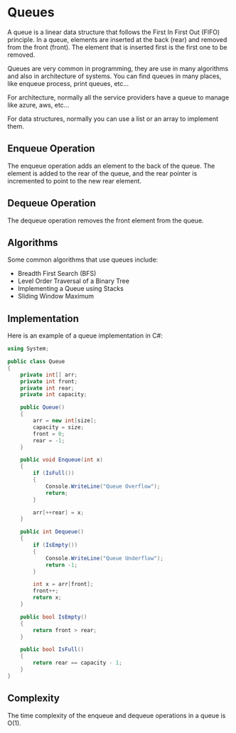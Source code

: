 ﻿---
sidebar_position: 4
---

# Queues

A queue is a linear data structure that follows the First In First Out (FIFO)
principle. In a queue, elements are inserted at the back (rear) and removed 
from the front (front). The element that is inserted first is the first one 
to be removed. 

Queues are very common in programming, they are use in many algorithms 
and also in architecture of systems. You can find queues in many places, like 
enqueue process, print queues, etc...

For architecture, normally all the service providers have a queue to manage 
like azure, aws, etc...

For data structures, normally you can use a list or an array to implement them.

## Enqueue Operation

The enqueue operation adds an element to the back of the queue. The element 
is added to the rear of the queue, and the rear pointer is incremented to 
point to the new rear element.

## Dequeue Operation 

The dequeue operation removes the front element from the queue.

## Algorithms

Some common algorithms that use queues include:

- Breadth First Search (BFS)
- Level Order Traversal of a Binary Tree
- Implementing a Queue using Stacks
- Sliding Window Maximum

## Implementation

Here is an example of a queue implementation in C#:

```csharp
using System;

public class Queue
{
    private int[] arr;
    private int front;
    private int rear;
    private int capacity;

    public Queue()
    {
        arr = new int[size];
        capacity = size;
        front = 0;
        rear = -1;
    }

    public void Enqueue(int x)
    {
        if (IsFull())
        {
            Console.WriteLine("Queue Overflow");
            return;
        }

        arr[++rear] = x;
    }

    public int Dequeue()
    {
        if (IsEmpty())
        {
            Console.WriteLine("Queue Underflow");
            return -1;
        }

        int x = arr[front];
        front++;
        return x;
    }

    public bool IsEmpty()
    {
        return front > rear;
    }

    public bool IsFull()
    {
        return rear == capacity - 1;
    }
}
```

## Complexity

The time complexity of the enqueue and dequeue operations in a queue is O(1).
